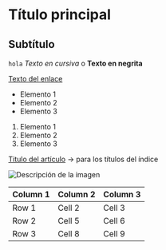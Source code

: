 # Título principal
## Subtítulo


```hola``` *Texto en cursiva* o **Texto en negrita**

[Texto del enlace](https://jmunozji.github.io/DAW/Unidad%201/P1_6/)

- Elemento 1
- Elemento 2
- Elemento 3

1. Elemento 1
2. Elemento 2
3. Elemento 3

[Titulo del artículo](#hola.md) → para los títulos del índice

![Descripción de la imagen](894-800x600.jpg)

| Column 1 | Column 2 | Column 3 |
|----------|----------|----------|
| Row 1    | Cell 2   | Cell 3   |
| Row 2    | Cell 5   | Cell 6   |
| Row 3    | Cell 8   | Cell 9   |